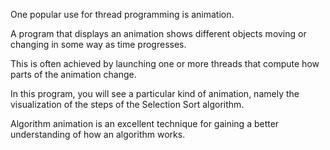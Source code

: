 One popular use for thread programming is animation. 

A program that displays an animation shows different objects moving or changing in some way as time progresses. 

This is often achieved by launching one or more threads that compute how parts of the animation change.

In this program, you will see a particular kind of animation, namely the visualization of the steps of the Selection Sort algorithm.

Algorithm animation is an excellent technique for gaining a better understanding of how an algorithm works. 

